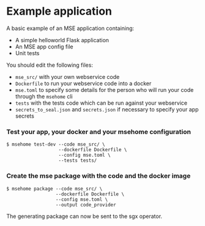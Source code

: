 # Example application

A basic example of an MSE application containing:
- A simple helloworld Flask application
- An MSE app config file
- Unit tests

You should edit the following files:
- `mse_src/` with your own webservice code
- `Dockerfile` to run your webservice code into a docker
- `mse.toml` to specify some details for the person who will run your code through the `msehome` cli 
- `tests` with the tests code which can be run against your webservice
- `secrets_to_seal.json` and `secrets.json` if necessary to specify your app secrets

### Test your app, your docker and your msehome configuration

```console
$ msehome test-dev --code mse_src/ \
                   --dockerfile Dockerfile \
                   --config mse.toml \
                   --tests tests/
```

### Create the mse package with the code and the docker image

```console
$ msehome package --code mse_src/ \
                  --dockerfile Dockerfile \
                  --config mse.toml \
                  --output code_provider 
```
The generating package can now be sent to the sgx operator.


